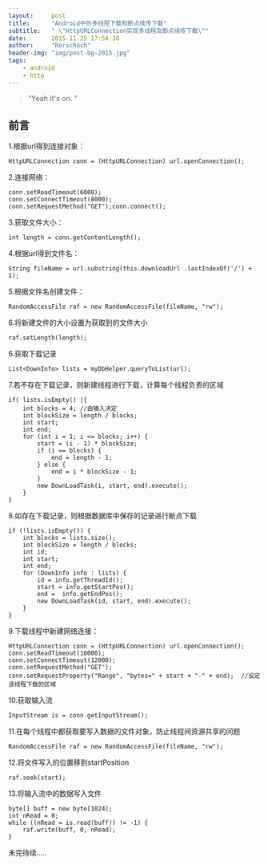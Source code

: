 ```yaml
---
layout:     post
title:      "Android中的多线程下载和断点续传下载"
subtitle:   " \"HttpURLConnection实现多线程及断点续传下载\""
date:       2015-11-25 17:54:30
author:     "Rorschach"
header-img: "img/post-bg-2015.jpg"
tags:
    - android
    - http
---
```


> “Yeah It's on. ”


## 前言

1.根据url得到连接对象：

    HttpURLConnection conn = (HttpURLConnection) url.openConnection();

2.连接网络：

    conn.setReadTimeout(6000);
    conn.setConnectTimeout(8000);
    conn.setRequestMethod("GET");conn.connect();

3.获取文件大小：

    int length = conn.getContentLength();

4.根据url得到文件名：

    String fileName = url.substring(this.downloadUrl .lastIndexOf('/') + 1);  

5.根据文件名创建文件：

    RandomAccessFile raf = new RandomAccessFile(fileName, "rw");

6.将新建文件的大小设置为获取到的文件大小

    raf.setLength(length);

6.获取下载记录

    List<DownInfo> lists = myDbHelper.queryToList(url);

7.若不存在下载记录，则新建线程进行下载，计算每个线程负责的区域

    if( lists.isEmpty() ){
        int blocks = 4; //由输入决定
        int blockSize = length / blocks;
        int start;
        int end;
        for (int i = 1; i <= blocks; i++) {
            start = (i - 1) * blockSize;
            if (i == blocks) {
                end = length - 1;
            } else {
                end = i * blockSize - 1;
            }
            new DownLoadTask(i, start, end).execute();
        }
    }

8.如存在下载记录，则根据数据库中保存的记录进行断点下载

    if (!lists.isEmpty()) {
        int blocks = lists.size();
        int blockSize = length / blocks;
        int id;
        int start;
        int end;
        for (DownInfo info : lists) {
            id = info.getThreadId();
            start = info.getStartPos();
            end =  info.getEndPos();
            new DownLoadTask(id, start, end).execute();
        }
    }

9.下载线程中新建网络连接：

    HttpURLConnection conn = (HttpURLConnection) url.openConnection();
    conn.setReadTimeout(10000);
    conn.setConnectTimeout(12000);
    conn.setRequestMethod("GET");
    conn.setRequestProperty("Range", "bytes=" + start + "-" + end);  //设定该线程下载的区域

10.获取输入流

    InputStream is = conn.getInputStream();

11.在每个线程中都获取要写入数据的文件对象，防止线程间资源共享的问题

    RandomAccessFile raf = new RandomAccessFile(fileName, "rw");

12.将文件写入的位置移到startPosition
    
    raf.seek(start);

13.将输入流中的数据写入文件

    byte[] buff = new byte[1024];
    int nRead = 0;
    while ((nRead = is.read(buff)) != -1) {
        raf.write(buff, 0, nRead);
    }


未完待续.....